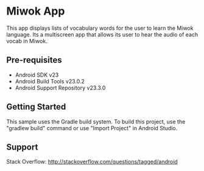 # Miwok App
This app displays lists of vocabulary words for the user to learn the Miwok language.
Its a multiscreen app that allows its user to hear the audio of each vocab in Miwok.

## Pre-requisites
- Android SDK v23
- Android Build Tools v23.0.2
- Android Support Repository v23.3.0

## Getting Started
This sample uses the Gradle build system. To build this project, use the "gradlew build" command or use "Import Project" in Android Studio.

## Support
Stack Overflow: http://stackoverflow.com/questions/tagged/android